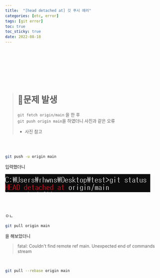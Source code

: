 ```yaml
---
title:  "[head detached at] 깃 푸시 에러"
categories: [etc, error] 
tags: [git error]
toc: true
toc_sticky: true
date: 2022-08-18
---
```


<br>
<br>
<br>
<br>


<br>
<br>

> # 🚨문제 발생 &nbsp;
> `git fetch origin/main` 을 한 후\
> `git push origin main`을 하였더니 사진과 같은 오류
>
> * 사진 참고

<br>
<br>

```bash
git push -u origin main
```
입력했더니

![Desktop View](/assets/img/git-error/head-detached-at/1.PNG)

<br>
<br>

ㅇㄴ

```bash
git pull origin main
```
을 해보았더니

> fatal: Couldn't find remote ref main.  Unexpected end of commands stream

<br>

```bash
git pull --rebase origin main
```

